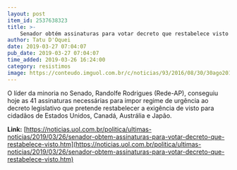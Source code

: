 ```yaml
---
layout: post
item_id: 2537638323
title: >-
    Senador obtém assinaturas para votar decreto que restabelece visto
author: Tatu D'Oquei
date: 2019-03-27 07:04:07
pub_date: 2019-03-27 07:04:07
time_added: 2019-03-26 16:24:00
category: resistimos
image: https://conteudo.imguol.com.br/c/noticias/93/2016/08/30/30ago2016---o-senador-randolfe-rodrigues-rede-ap-disse-em-discurso-no-plenario-que-os-erros-cometidos-pelo-pt-nao-podem-levar-a-condenacao-de-uma-pessoa-inocente----no-caso-a-presidente-afastada-1472610441244_615x300.jpg
---
```


O líder da minoria no Senado, Randolfe Rodrigues (Rede-AP), conseguiu hoje as 41 assinaturas necessárias para impor regime de urgência ao decreto legislativo que pretende restabelecer a exigência de visto para cidadãos de Estados Unidos, Canadá, Austrália e Japão.

**Link:** [https://noticias.uol.com.br/politica/ultimas-noticias/2019/03/26/senador-obtem-assinaturas-para-votar-decreto-que-restabelece-visto.htm](https://noticias.uol.com.br/politica/ultimas-noticias/2019/03/26/senador-obtem-assinaturas-para-votar-decreto-que-restabelece-visto.htm)


